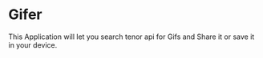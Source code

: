 # Gifer
This Application will let you search tenor api for Gifs and Share it or save it in your device.
